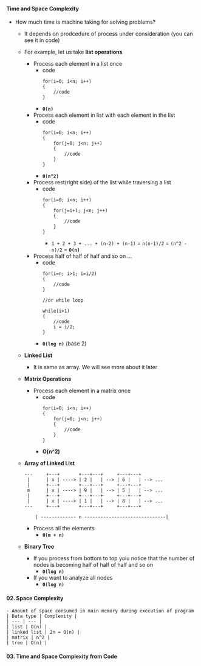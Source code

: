 #### Time and Space Complexity

- How much time is machine taking for solving problems?
    - It depends on prodcedure of process under consideration (you can see it in code)
    - For example, let us take **list operations**
        - Process each element in a list once
            - code
                ```
                for(i=0; i<n; i++)
                {
                    //code
                }
                ```
            - **`O(n)`**
        - Process each element in list with each element in the list
            - code
                ```
                for(i=0; i<n; i++)
                {
                    for(j=0; j<n; j++)
                    {
                        //code
                    }
                }
                ```
            - **`O(n^2)`**
        - Process rest(right side) of the list while traversing a list
            - code
                ```
                for(i=0; i<n; i++)
                {
                    for(j=i+1; j<n; j++)
                    {
                        //code
                    }
                }
                ```
                - `1 + 2 + 3 + ... + (n-2) + (n-1)` = `n(n-1)/2` = `(n^2 - n)/2` = **`O(n)`**
        - Process half of half of half and so on ...
            - code
                ```
                for(i=n; i>1; i=i/2)
                {
                    //code
                }

                //or while loop

                while(i>1)
                {
                    //code
                    i = i/2;
                }
                ```
            - **`O(log n)`** (base 2)
    - **Linked List**
        - It is same as array. We will see more about it later

    - **Matrix Operations**
        - Process each element in a matrix once
            - code
                ```
                for(i=0; i<n; i++)
                {
                    for(j=0; j<n; j++)
                    {
                        //code
                    }
                }
                ```
            - **O(n^2)**
    - **Array of Linked List**
        ```
        ---     +---+       +---+---+     +---+---+     
         |      | x | ----> | 2 |   | --> | 6 |   | --> ... 
         |      +---+       +---+---+     +---+---+ 
         m      | x | ----> | 9 |   | --> | 5 |   | --> ...
         |      +---+       +---+---+     +---+---+ 
         |      | x | ----> | 1 |   | --> | 8 |   | --> ...
        ---     +---+       +---+---+     +---+---+ 

            | ------------- n ------------------------------|
        ```
        - Process all the elements
            - **`O(m + n)`** 

    - **Binary Tree**
        -  If you process from bottom to top yoiu notice that the number of nodes is becoming half of half of half and so on
            - **`O(log n)`**
        - If you want to analyze all nodes
            - **`O(log n)`**

#### 02. Space Complexity
    - Amount of space consumed in main memory during execution of program
    | Data type | Complexity |
    | --- | --- |
    | list | O(n) |
    | linked list | 2n = O(n) |
    | matrix | n^2 |
    | tree | O(n) |

#### 03. Time and Space Complexity from Code